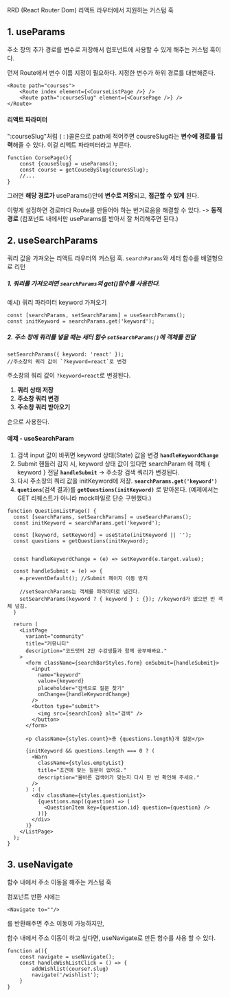 RRD (React Router Dom)
리액트 라우터에서 지원하는 커스텀 훅
## 1. useParams

주소 창의 추가 경로를 변수로 저장해서 컴포넌트에 사용할 수 있게 해주는 커스텀 훅이다.

먼저 Route에서 변수 이름 지정이 필요하다.
지정한 변수가 하위 경로를 대변해준다.
```
<Route path="courses">
	<Route index element={<CourseListPage />} />
	<Route path=":courseSlug" element={<CoursePage />} />
</Route>
```
#### 리액트 파라미터 
":courseSlug"처럼 ( : )콜론으로 path에 적어주면 cousreSlug라는 **변수에 경로를 입력**해줄 수 있다.
이걸 리액트 파라미터라고 부른다.

```JSX
function CorsePage(){
	const {couseSlug} = useParams();
	const course = getCouseBySlug(couresSlug);
	//... 
}
```

그러면 **해당 경로가** useParams()안에 **변수로 저장**되고, **접근할 수 있게** 된다. 

이렇게 설정하면 경로마다 Route를 만들어야 하는 번거로움을 해결할 수 있다. -> **동적 경로**
(컴포넌트 내에서만 useParams를 받아서 잘 처리해주면 된다.)


## 2. useSearchParams

쿼리 값을 가져오는 리액트 라우터의 커스텀 훅.
`searchParams`와 세터 함수를 배열형으로 리턴

##### 1. 쿼리를 가져오려면 `searchParams`의 get()함수를 사용한다.

예시) 쿼리 파라미터 keyword 가져오기
```JSX
const [searchParams, setSearchParams] = useSearchParams(); 
const initKeyword = searchParams.get('keyword');
```

##### 2. 주소 창에 쿼리를 넣을 때는 세터 함수 `setSearchParams()`에 객체를 전달

```JSX
setSearchParams({ keyword: 'react' });
//주소창의 쿼리 값이 `?keyword=react`로 변경
```
주소창의 쿼리 값이 `?keyword=react`로 변경된다.

1) **쿼리 상태 저장**
2) **주소창 쿼리 변경** 
3) **주소창 쿼리 받아오기**

순으로 사용한다.

#### 예제 - useSearchParam

1) 검색 input 값이 바뀌면 keyword 상태(State) 값을 변경 **`handleKeywordChange`**
2) Submit 핸들러 감지 시,  keyword 상태 값이 있다면 searchParam 에 객체 { keyword } 전달 **`handleSubmit`** -> 주소창 검색 쿼리가 변경된다.
3) 다시 주소창의 쿼리 값을 initKeyword에 저장.  **`searchParams.get('keyword')`**
4) **`quetions`**(검색 결과)를 **`getQuestions(initKeyword)`** 로 받아온다. (예제에서는 GET 리퀘스트가 아니라 mock파일로 단순 구현했다.)

```JSX
function QuestionListPage() {
  const [searchParams, setSearchParams] = useSearchParams();
  const initKeyword = searchParams.get('keyword');
  
  const [keyword, setKeyword] = useState(initKeyword || '');
  const questions = getQuestions(initKeyword);
  
  
  const handleKeywordChange = (e) => setKeyword(e.target.value);
  
  const handleSubmit = (e) => {
    e.preventDefault(); //Submit 페이지 이동 방지
    
    //setSearchParams는 객체를 파라미터로 넘긴다.
    setSearchParams(keyword ? { keyword } : {}); //keyword가 없으면 빈 객체 넘김.
  }

  return (
    <ListPage
      variant="community"
      title="커뮤니티"
      description="코드댓의 2만 수강생들과 함께 공부해봐요."
    >
      <form className={searchBarStyles.form} onSubmit={handleSubmit}>
        <input
          name="keyword"
          value={keyword}
          placeholder="검색으로 질문 찾기"
          onChange={handleKeywordChange}
        />
        <button type="submit">
          <img src={searchIcon} alt="검색" />
        </button>
      </form>

      <p className={styles.count}>총 {questions.length}개 질문</p>

      {initKeyword && questions.length === 0 ? (
        <Warn
          className={styles.emptyList}
          title="조건에 맞는 질문이 없어요."
          description="올바른 검색어가 맞는지 다시 한 번 확인해 주세요."
        />
      ) : (
        <div className={styles.questionList}>
          {questions.map((question) => (
            <QuestionItem key={question.id} question={question} />
          ))}
        </div>
      )}
    </ListPage>
  );
}
```


## 3. useNavigate

함수 내에서 주소 이동을 해주는 커스텀 훅

컴포넌트 반환 시에는 
```JSX
<Navigate to=""/>
```
를 반환해주면 주소 이동이 가능하지만,

함수 내에서 주소 이동이 하고 싶다면,
useNavigate로 만든 함수를 사용 할 수 있다.
```JSX
function a(){
	const navigate = useNavigate();
	const handleWishListClick = () => {
		addWishlist(course?.slug)
		navigate('/wishlist');
	} 
}
```
